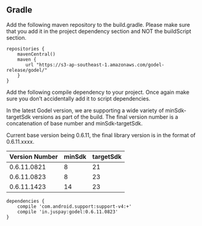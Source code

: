 ## Gradle

Add the following maven repository to the build.gradle. Please make sure that you add it in the project dependency section and NOT the buildScript section.

```
repositories {
    mavenCentral()
    maven {
       url "https://s3-ap-southeast-1.amazonaws.com/godel-release/godel/"
    }
}
```

Add the following compile dependency to your project. Once again make sure you don’t accidentally add it to script dependencies.

In the latest Godel version, we are supporting a wide variety of minSdk-targetSdk versions as part of the build. The final version number is a concatenation of base number and minSdk-targetSdk.

Current base version being 0.6.11, the final library version is in the format of 0.6.11.xxxx.

|Version Number|minSdk|targetSdk|
|--------------|------|---------|
|0.6.11.0821|8|21|
|0.6.11.0823|8|23|
|0.6.11.1423|14|23|


```
dependencies {
    compile 'com.android.support:support-v4:+'
    compile 'in.juspay:godel:0.6.11.0823'
}
```
